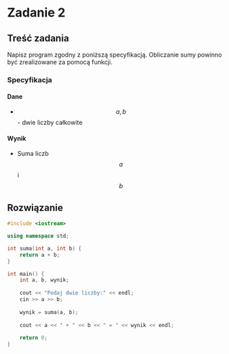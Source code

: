# Zadanie 2

## Treść zadania

Napisz program zgodny z poniższą specyfikacją. Obliczanie sumy powinno być zrealizowane za pomocą funkcji.

### Specyfikacja

#### Dane

* $$a, b$$ - dwie liczby całkowite

#### Wynik

* Suma liczb $$a$$ i $$b$$ 

## Rozwiązanie

```cpp
#include <iostream>

using namespace std;

int suma(int a, int b) {
    return a + b;
}

int main() {
    int a, b, wynik;
    
    cout << "Podaj dwie liczby:" << endl;
    cin >> a >> b;
    
    wynik = suma(a, b);
    
    cout << a << " + " << b << " = " << wynik << endl;
    
    return 0;
}
```
